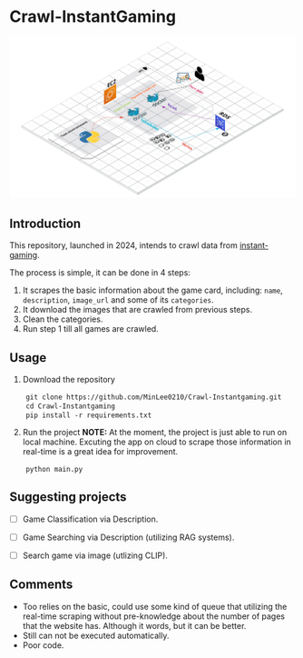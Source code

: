 # Crawl-InstantGaming

![the crawling pipeline](./static/crawler_arch.webp)

## Introduction 

This repository, launched in 2024, intends to crawl data from [instant-gaming](https://www.instant-gaming.com/en/). 

The process is simple, it can be done in 4 steps: 

1. It scrapes the basic information about the game card, including: `name`, `description`, `image_url` and some of its `categories`.
2. It download the images that are crawled from previous steps.
3. Clean the categories. 
4. Run step 1 till all games are crawled.

## Usage

1. Download the repository

```
    git clone https://github.com/MinLee0210/Crawl-Instantgaming.git
    cd Crawl-Instantgaming
    pip install -r requirements.txt
```

2. Run the project
**NOTE:** At the moment, the project is just able to run on local machine. Excuting the app on cloud to scrape those information in real-time is a great idea for improvement.

```
    python main.py
```

## Suggesting projects

- [ ] Game Classification via Description. 
- [ ] Game Searching via Description (utilizing RAG systems).
- [ ] Search game via image (utlizing CLIP).


## Comments

+ Too relies on the basic, could use some kind of queue that utilizing the real-time scraping without pre-knowledge about the number of pages that the website has. Although it words, but it can be better.
+ Still can not be executed automatically.
+ Poor code.

<!-- ## Reference

1. https://medium.com/kariyertech/web-crawling-general-perspective-713971e9c659
2. https://medium.com/kariyertech/web-crawling-general-perspective-713971e9c659  -->